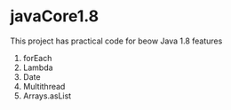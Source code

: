 # javaCore1.8
This project has practical code for beow Java 1.8 features
1. forEach   
2. Lambda 
2. Date
3. Multithread
4. Arrays.asList
